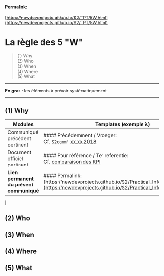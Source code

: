 <link rel="stylesheet" href="S2.css">

#### Permalink:
[https://newdevprojects.github.io/S2/TPT/5W.html](https://newdevprojects.github.io/S2/TPT/5W.html)
# La règle des 5 "W"

> (1) Why  
> (2) Who  
> (3) When  
> (4) Where  
> (5) What

----

<b>En gras :</b> les éléments à prévoir systématiquement.

---

## (1) Why

| Modules | Templates (exemple &lambda;) |
| --- | --- |
| Communiqué précédent pertinent | #### Précédemment / Vroeger:<br>Cf. `S2comm'` [xx.xx.2018]() |
| Document officiel pertinent | #### Pour référence / Ter referentie:<br>Cf. [comparaison des KPI](https://newdevprojects.github.io/S2/Comp_KPI.html) |
| <b>Lien permanent du présent communiqué</b> | #### Permalink:<br>[https://newdevprojects.github.io/S2/Practical_Info_20180425.html](https://newdevprojects.github.io/S2/Practical_Info_20180425.html)
 |

## (2) Who

## (3) When

## (4) Where

## (5) What

